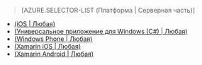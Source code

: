 ﻿> [AZURE.SELECTOR-LIST (Платформа | Серверная часть)]
- [(iOS | Любая)](mobile-services-ios-get-started-offline-data.md)
- [(Универсальное приложение для Windows (C#) | Любая)](mobile-services-windows-store-dotnet-get-started-offline-data.md)
- [(Windows Phone | Любая)](mobile-services-windows-phone-get-started-offline-data.md)
- [(Xamarin iOS | Любая)](mobile-services-xamarin-ios-get-started-offline-data.md)
- [(Xamarin Android | Любая)](mobile-services-xamarin-android-get-started-offline-data.md)


<!--HONumber=42-->
